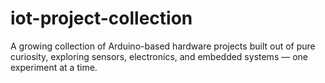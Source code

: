 # iot-project-collection
A growing collection of Arduino-based hardware projects built out of pure curiosity, exploring sensors, electronics, and embedded systems — one experiment at a time.
